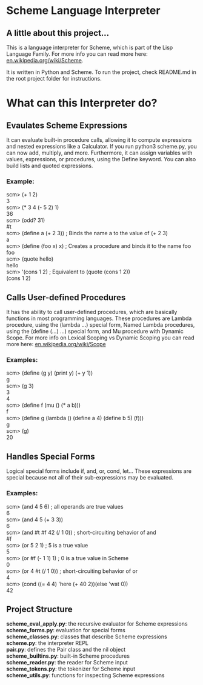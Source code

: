 # Scheme Language Interpreter

## A little about this project...
This is a language interpreter for Scheme, which is part of the Lisp Language Family. For more info you can read more here: [en.wikipedia.org/wiki/Scheme](https://en.wikipedia.org/wiki/Scheme_(programming_language)).      

It is written in Python and Scheme. To run the project, check README.md in the root project folder for instructions.        



# What can this Interpreter do?

## Evaulates Scheme Expressions
It can evaluate built-in procedure calls, allowing it to compute expressions and nested expressions like a Calculator. If you run python3 scheme.py, you can now add, multiply, and more. Furthermore, it can assign variables with values, expressions, or procedures, using the Define keyword. You can also build lists and quoted expressions.

### Example:    
scm> (+ 1 2)  
3   
scm> (* 3 4 (- 5 2) 1)  
36    
scm> (odd? 31)  
#t    
scm> (define a (+ 2 3))   ; Binds the name a to the value of (+ 2 3)  
a     
scm> (define (foo x) x)   ; Creates a procedure and binds it to the name foo  
foo   
scm> (quote hello)    
hello     
scm> '(cons 1 2)  ; Equivalent to (quote (cons 1 2))    
(cons 1 2)    


## Calls User-defined Procedures
It has the ability to call user-defined procedures, which are basically functions in most programming languages. These procedures are Lambda procedure, using the (lambda ...) special form, Named Lambda procedures, using the (define (...) ...) special form, and Mu procedure with Dynamic Scope. For more info on Lexical Scoping vs Dynamic Scoping you can read more here: [en.wikipedia.org/wiki/Scope](https://en.wikipedia.org/wiki/Scope_(computer_science)#Lexical_scope_vs._dynamic_scope_2)   

### Examples:   
scm> (define (g y) (print y) (+ y 1))   
g   
scm> (g 3)    
3   
4   
scm> (define f (mu () (* a b)))   
f   
scm> (define g (lambda () (define a 4) (define b 5) (f)))   
g   
scm> (g)    
20    


## Handles Special Forms
Logical special forms include if, and, or, cond, let... These expressions are special because not all of their sub-expressions may be evaluated.

### Examples:

scm> (and 4 5 6)  ; all operands are true values    
6   
scm> (and 4 5 (+ 3 3))    
6   
scm> (and #t #f 42 (/ 1 0))  ; short-circuiting behavior of and   
#f    
scm> (or 5 2 1)  ; 5 is a true value    
5   
scm> (or #f (- 1 1) 1)  ; 0 is a true value in Scheme   
0   
scm> (or 4 #t (/ 1 0))  ; short-circuiting behavior of or   
4   
scm> (cond ((= 4 4) 'here (+ 40 2))(else 'wat 0))   
42     



## Project Structure
**scheme_eval_apply.py**: the recursive evaluator for Scheme expressions    
**scheme_forms.py**: evaluation for special forms   
**scheme_classes.py**: classes that describe Scheme expressions   
**scheme.py**: the interpreter REPL   
**pair.py**: defines the Pair class and the nil object    
**scheme_builtins.py**: built-in Scheme procedures    
**scheme_reader.py**: the reader for Scheme input   
**scheme_tokens.py**: the tokenizer for Scheme input    
**scheme_utils.py**: functions for inspecting Scheme expressions    
